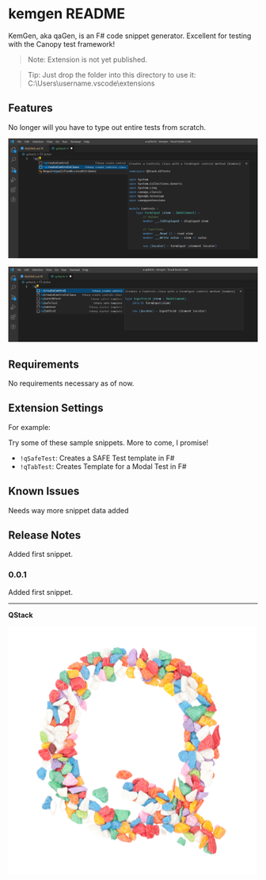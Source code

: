 # kemgen README

KemGen, aka qaGen, is an F# code snippet generator.  Excellent for testing with the Canopy test framework!

>Note: Extension is not yet published.  

>Tip: Just drop the folder into this directory to use it: C:\Users\username\.vscode\extensions
## Features

No longer will you have to type out entire tests from scratch.

![feature X](Snag1.png)


![feature X](Snag2.png)



## Requirements

No requirements necessary as of now.

## Extension Settings

For example:

Try some of these sample snippets.  More to come, I promise!

* `!qSafeTest`: Creates a SAFE Test template in F#
* `!qTabTest`:  Creates Template for a Modal Test in F#

## Known Issues

Needs way more snippet data added
## Release Notes

Added first snippet.
### 0.0.1

Added first snippet.

-----------------------------------------------------------------------------------------------------------

 **QStack**

![feature X](QStackLogo.png)